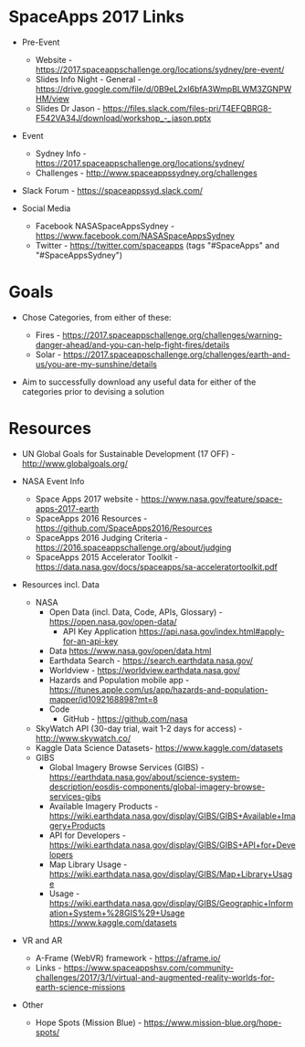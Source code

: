 
SpaceApps 2017 Links
====================

* Pre-Event 
	* Website - https://2017.spaceappschallenge.org/locations/sydney/pre-event/
	* Slides Info Night - General - https://drive.google.com/file/d/0B9eL2xI6bfA3WmpBLWM3ZGNPWHM/view
	* Slides Dr Jason - https://files.slack.com/files-pri/T4EFQBRG8-F542VA34J/download/workshop_-_jason.pptx

* Event 
	* Sydney Info - https://2017.spaceappschallenge.org/locations/sydney/
	* Challenges - http://www.spaceappssydney.org/challenges

* Slack Forum - https://spaceappssyd.slack.com/

* Social Media 
	* Facebook NASASpaceAppsSydney - https://www.facebook.com/NASASpaceAppsSydney
	* Twitter - https://twitter.com/spaceapps (tags "#SpaceApps" and "#SpaceAppsSydney")

Goals
====================

* Chose Categories, from either of these:
	* Fires - https://2017.spaceappschallenge.org/challenges/warning-danger-ahead/and-you-can-help-fight-fires/details
	* Solar - https://2017.spaceappschallenge.org/challenges/earth-and-us/you-are-my-sunshine/details

* Aim to successfully download any useful data for either of the categories prior to devising a solution

Resources
====================

* UN Global Goals for Sustainable Development (17 OFF) - http://www.globalgoals.org/

* NASA Event Info
	* Space Apps 2017 website - https://www.nasa.gov/feature/space-apps-2017-earth
	* SpaceApps 2016 Resources - https://github.com/SpaceApps2016/Resources
	* SpaceApps 2016 Judging Criteria - https://2016.spaceappschallenge.org/about/judging
	* SpaceApps 2015 Accelerator Toolkit - https://data.nasa.gov/docs/spaceapps/sa-acceleratortoolkit.pdf 

* Resources incl. Data
	* NASA 
		* Open Data (incl. Data, Code, APIs, Glossary) - https://open.nasa.gov/open-data/
			* API Key Application https://api.nasa.gov/index.html#apply-for-an-api-key
		* Data https://www.nasa.gov/open/data.html
		* Earthdata Search - https://search.earthdata.nasa.gov/
		* Worldview - https://worldview.earthdata.nasa.gov/
		* Hazards and Population mobile app - https://itunes.apple.com/us/app/hazards-and-population-mapper/id1092168898?mt=8
		* Code
			* GitHub - https://github.com/nasa
	* SkyWatch API (30-day trial, wait 1-2 days for access) - http://www.skywatch.co/
	* Kaggle Data Science Datasets- https://www.kaggle.com/datasets
	* GIBS 
		* Global Imagery Browse Services (GIBS) - https://earthdata.nasa.gov/about/science-system-description/eosdis-components/global-imagery-browse-services-gibs
		* Available Imagery Products - https://wiki.earthdata.nasa.gov/display/GIBS/GIBS+Available+Imagery+Products
		* API for Developers - https://wiki.earthdata.nasa.gov/display/GIBS/GIBS+API+for+Developers
		* Map Library Usage - https://wiki.earthdata.nasa.gov/display/GIBS/Map+Library+Usage
		* Usage - https://wiki.earthdata.nasa.gov/display/GIBS/Geographic+Information+System+%28GIS%29+Usage
	https://www.kaggle.com/datasets

* VR and AR
	* A-Frame (WebVR) framework - https://aframe.io/ 
	* Links - https://www.spaceappshsv.com/community-challenges/2017/3/1/virtual-and-augmented-reality-worlds-for-earth-science-missions

* Other
	* Hope Spots (Mission Blue) - https://www.mission-blue.org/hope-spots/